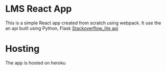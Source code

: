 # LMS React App
This is a simple React app created from scratch using webpack. It use the an api built using Python, Flask [Stackoverflow_lite api](https://github.com/njeri-ngigi/stackoverflow_api)

# Hosting
The app is hosted on heroku
